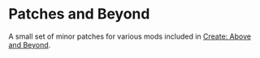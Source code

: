 # Patches and Beyond
A small set of minor patches for various mods included in [Create: Above and Beyond](https://www.curseforge.com/minecraft/modpacks/create-above-and-beyond).